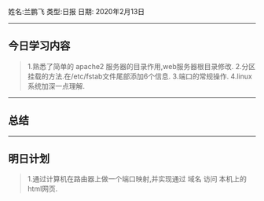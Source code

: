 姓名:兰鹏飞
类型:日报
日期: 2020年2月13日

***
## 今日学习内容 ##
>1.熟悉了简单的 apache2 服务器的目录作用,web服务器根目录修改.
>2.分区挂载的方法.在/etc/fstab文件尾部添加6个信息.
>3.端口的常规操作.
>4.linux系统加深一点理解.
***
## 总结 ##
***
## 明日计划 ##
>1.通过计算机在路由器上做一个端口映射,并实现通过 域名 访问 本机上的html网页. 

